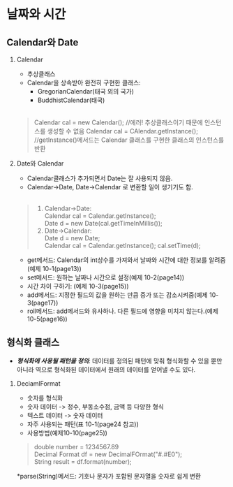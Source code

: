 # 날짜와 시간

## Calendar와 Date

1. Calendar

    - 추상클래스
    - Calendar을 상속받아 완전히 구현한 클래스:
        - GregorianCalendar(태국 외의 국가)
        - BuddhistCalendar(태국)
    <br>

    > Calendar cal = new Calendar();    //에러! 추상클래스이기 때문에 인스턴스를 생성할 수 없음
    > Calendar cal = CAlendar.getInstance();    //getInstance()메서드는 Calendar 클래스를 구현한 클래스의 인스턴스를 반환


2. Date와 Calendar

    - Calendar클래스가 추가되면서 Date는 잘 사용되지 않음.
    - Calendar->Date, Date->Calendar 로 변환할 일이 생기기도 함.
    <br>

    > 1. Calendar->Date:<br>
    >    Calendar cal = Calendar.getInstance();<br>
    >    Date d = new Date(cal.getTimeInMillis());
    > 2. Date->Calendar:<br>
    >    Date d = new Date;<br>
    >    Calendar cal = Calendar.getInstance();
    >    cal.setTime(d);


    - get메서드: Calendar의 int상수를 가져와서 날짜와 시간에 대한 정보를 알려줌(예제 10-1(page13))
    - set메서드: 원하는 날짜나 시간으로 설정(예제 10-2(page14))
    - 시간 차이 구하기: (예제 10-3(page15))
    - add메서드: 지정한 필드의 값을 원하는 만큼 증가 또는 감소시켜줌(예제 10-3(page17))
    - roll메서드: add메서드와 유사하나. 다른 필드에 영향을 미치지 않는다.(예제 10-5(page16))



## 형식화 클래스

- ***형식화에 사용될 패턴을 정의***: 데이터를 정의된 패턴에 맞춰         형식화할 수 있을 뿐만 아니라 역으로 형식화된 데이터에서 원래의        데이터를 얻어낼 수도 있다.

1. DeciamlFormat

    - 숫자를 형식화
    - 숫자 데이터 -> 정수, 부동소수점, 금액 등 다양한 형식
    - 텍스트 데이터 -> 숫자 데이터
    - 자주 사용되는 패턴(표 10-1(page24 참고))
    - 사용방법(예제10-10(page25))<br>
    
    > double number = 1234567.89<br>
    > Decimal Format df = new DecimalFOrmat("#.#E0");<br>
    > String result = df.format(number);

    *parse(String)메서드: 기호나 문자가 포함된 문자열을 숫자로 쉽게 변환 

